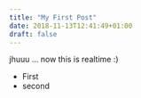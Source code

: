 ```yaml
---
title: "My First Post"
date: 2018-11-13T12:41:49+01:00
draft: false
---
```


jhuuu ... now this is realtime :)

- First
- second
